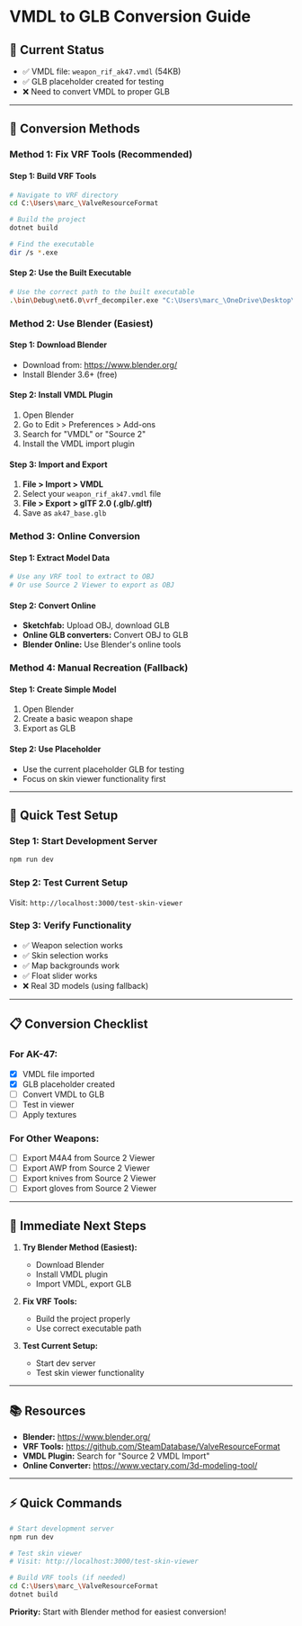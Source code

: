 # VMDL to GLB Conversion Guide

## 🎯 **Current Status**
- ✅ VMDL file: `weapon_rif_ak47.vmdl` (54KB)
- ✅ GLB placeholder created for testing
- ❌ Need to convert VMDL to proper GLB

---

## **🔧 Conversion Methods**

### **Method 1: Fix VRF Tools (Recommended)**

#### **Step 1: Build VRF Tools**
```bash
# Navigate to VRF directory
cd C:\Users\marc_\ValveResourceFormat

# Build the project
dotnet build

# Find the executable
dir /s *.exe
```

#### **Step 2: Use the Built Executable**
```bash
# Use the correct path to the built executable
.\bin\Debug\net6.0\vrf_decompiler.exe "C:\Users\marc_\OneDrive\Desktop\CS2-Database\public\models\weapons\ak47\weapon_rif_ak47.vmdl" --format=obj
```

### **Method 2: Use Blender (Easiest)**

#### **Step 1: Download Blender**
- Download from: https://www.blender.org/
- Install Blender 3.6+ (free)

#### **Step 2: Install VMDL Plugin**
1. Open Blender
2. Go to Edit > Preferences > Add-ons
3. Search for "VMDL" or "Source 2"
4. Install the VMDL import plugin

#### **Step 3: Import and Export**
1. **File > Import > VMDL**
2. Select your `weapon_rif_ak47.vmdl` file
3. **File > Export > glTF 2.0 (.glb/.gltf)**
4. Save as `ak47_base.glb`

### **Method 3: Online Conversion**

#### **Step 1: Extract Model Data**
```bash
# Use any VRF tool to extract to OBJ
# Or use Source 2 Viewer to export as OBJ
```

#### **Step 2: Convert Online**
- **Sketchfab:** Upload OBJ, download GLB
- **Online GLB converters:** Convert OBJ to GLB
- **Blender Online:** Use Blender's online tools

### **Method 4: Manual Recreation (Fallback)**

#### **Step 1: Create Simple Model**
1. Open Blender
2. Create a basic weapon shape
3. Export as GLB

#### **Step 2: Use Placeholder**
- Use the current placeholder GLB for testing
- Focus on skin viewer functionality first

---

## **🚀 Quick Test Setup**

### **Step 1: Start Development Server**
```bash
npm run dev
```

### **Step 2: Test Current Setup**
Visit: `http://localhost:3000/test-skin-viewer`

### **Step 3: Verify Functionality**
- ✅ Weapon selection works
- ✅ Skin selection works
- ✅ Map backgrounds work
- ✅ Float slider works
- ❌ Real 3D models (using fallback)

---

## **📋 Conversion Checklist**

### **For AK-47:**
- [x] VMDL file imported
- [x] GLB placeholder created
- [ ] Convert VMDL to GLB
- [ ] Test in viewer
- [ ] Apply textures

### **For Other Weapons:**
- [ ] Export M4A4 from Source 2 Viewer
- [ ] Export AWP from Source 2 Viewer
- [ ] Export knives from Source 2 Viewer
- [ ] Export gloves from Source 2 Viewer

---

## **🎯 Immediate Next Steps**

1. **Try Blender Method (Easiest):**
   - Download Blender
   - Install VMDL plugin
   - Import VMDL, export GLB

2. **Fix VRF Tools:**
   - Build the project properly
   - Use correct executable path

3. **Test Current Setup:**
   - Start dev server
   - Test skin viewer functionality

---

## **📚 Resources**

- **Blender:** https://www.blender.org/
- **VRF Tools:** https://github.com/SteamDatabase/ValveResourceFormat
- **VMDL Plugin:** Search for "Source 2 VMDL Import"
- **Online Converter:** https://www.vectary.com/3d-modeling-tool/

---

## **⚡ Quick Commands**

```bash
# Start development server
npm run dev

# Test skin viewer
# Visit: http://localhost:3000/test-skin-viewer

# Build VRF tools (if needed)
cd C:\Users\marc_\ValveResourceFormat
dotnet build
```

**Priority:** Start with Blender method for easiest conversion! 